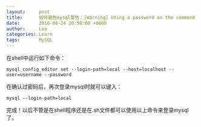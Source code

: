 ```yaml
---
layout:     post
title:      如何避免mysql警告：[Warning] Using a password on the command line interface can be insecure.
date:       2016-08-24 20:50:00 +0800
author:     Leo
categories: Learn
tags:       MySQL
---
```

在shell中运行如下命令：

```shell
mysql_config_editor set --login-path=local --host=localhost --user=username --password
```

在确认过密码后，再次登录mysql时就可以键入：

```shell
mysql --login-path=local
```

完成！以后不管是在shell程序还是在.sh文件都可以使用以上命令来登录mysql了。

